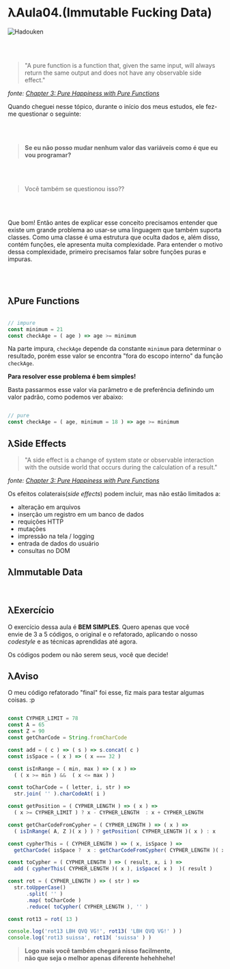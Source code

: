 # λAula04.(Immutable Fucking Data)

![Hadouken](https://www.thinkful.com/learn/static/guides/intro-to-jquery/images/ryu_hadoken_pose.png)

<br>
<br>

> "A pure function is a function that, given the same input, will always return the same output and does not have any observable side effect."

*fonte: [Chapter 3: Pure Happiness with Pure Functions](https://github.com/MostlyAdequate/mostly-adequate-guide/blob/master/ch3.md)*

Quando cheguei nesse tópico, durante o início dos meus estudos, ele fez-me questionar o seguinte:

<br>
<br>

> **Se eu não posso mudar nenhum valor das variáveis como é que eu vou programar?**


<br>
<br>

> Você também se questionou isso??

<br>
<br>

Que bom! Então antes de explicar esse conceito precisamos entender que existe um grande problema ao usar-se uma linguagem que também suporta classes. Como uma classe é uma estrutura que oculta dados e, além disso, contém funções, ele apresenta muita complexidade. Para entender o motivo dessa complexidade, primeiro precisamos falar sobre funções puras e impuras.


<br> 
<br> 

## λPure Functions


```js

// impure
const minimum = 21
const checkAge = ( age ) => age >= minimum

```

Na parte impura, `checkAge` depende da constante `minimum` para determinar o resultado, porém esse valor se encontra "fora do escopo interno" da função `checkAge`. 

**Para resolver esse problema é bem simples!**

Basta passarmos esse valor via parâmetro e de preferência definindo um valor padrão, como podemos ver abaixo:


```js

// pure
const checkAge = ( age, minimum = 18 ) => age >= minimum

```

## λSide Effects

> "A side effect is a change of system state or observable interaction with the outside world that occurs during the calculation of a result."

*fonte: [Chapter 3: Pure Happiness with Pure Functions](https://github.com/MostlyAdequate/mostly-adequate-guide/blob/master/ch3.md)*

Os efeitos colaterais(*side effects*) podem incluir, mas não estão limitados a:

- alteração em arquivos
- inserção um registro em um banco de dados
- requições HTTP
- mutações
- impressão na tela / logging
- entrada de dados do usuário
- consultas no DOM

## λImmutable Data 


<br>


## λExercício

O exercício dessa aula é **BEM SIMPLES**. Quero apenas que você<br> 
envie de 3 a 5 códigos, o original e o refatorado, aplicando o nosso<br> 
*codestyle* e as técnicas aprendidas até agora.

Os códigos podem ou não serem seus, você que decide!


## λAviso

O meu código refatorado "final" foi esse, fiz mais para testar algumas coisas. :p

```js

const CYPHER_LIMIT = 78
const A = 65
const Z = 90
const getCharCode = String.fromCharCode

const add = ( c ) => ( s ) => s.concat( c )
const isSpace = ( x ) => ( x === 32 )

const isInRange = ( min, max ) => ( x ) => 
  ( ( x >= min ) &&  ( x <= max ) )

const toCharCode = ( letter, i, str ) => 
  str.join( '' ).charCodeAt( i )

const getPosition = ( CYPHER_LENGTH ) => ( x ) =>
  ( x >= CYPHER_LIMIT ) ? x - CYPHER_LENGTH  : x + CYPHER_LENGTH 

const getCharCodeFromCypher = ( CYPHER_LENGTH ) => ( x ) => 
  ( isInRange( A, Z )( x ) ) ? getPosition( CYPHER_LENGTH )( x ) : x

const cypherThis = ( CYPHER_LENGTH ) => ( x, isSpace ) =>
  getCharCode( isSpace ?  x : getCharCodeFromCypher( CYPHER_LENGTH )( x ) )

const toCypher = ( CYPHER_LENGTH ) => ( result, x, i ) => 
  add ( cypherThis( CYPHER_LENGTH )( x ), isSpace( x )  )( result )

const rot = ( CYPHER_LENGTH ) => ( str ) => 
  str.toUpperCase()
      .split( '' )
      .map( toCharCode )
      .reduce( toCypher( CYPHER_LENGTH ), '' )

const rot13 = rot( 13 )

console.log('rot13 LBH QVQ VG!', rot13( 'LBH QVQ VG!' ) )
console.log('rot13 suissa', rot13( 'suissa' ) )

```


> **Logo mais você também chegará nisso facilmente,**<br> 
> **não que seja o melhor apenas diferente hehehhehe!**
